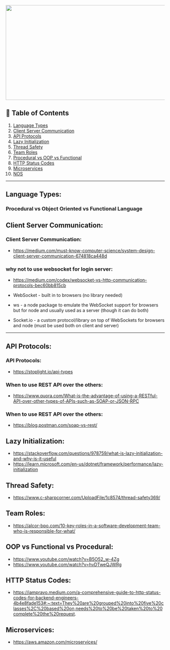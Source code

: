 <p align="center">
  <img src = "https://www.kaufmancounty.net/ImageRepository/Document?documentId=5911" width=800 height=300>
</p>

## 🚩 Table of Contents
 1. [Language Types](#language-types)
 2. [Client Server Communication](#client-server-communication)
 3. [API Protocols](#api-protocols)
 4. [Lazy Initialization](#lazy-initialization)
 5. [Thread Safety](#thread-safety)
 6. [Team Roles](#team-roles)
 7. [Procedural vs OOP vs Functional](procedural-vs-OOP-vs-Functional)
 8. [HTTP Status Codes](http-status-codes)
 9. [Microservices](#microservices)
 10. [NOS](#nos)

---

## Language Types:

### Procedural vs Object Oriented vs Functional Language 


## Client Server Communication:
  ### Client Server Communication:
  - https://medium.com/must-know-computer-science/system-design-client-server-communication-674818ca448d
  
  ### why not to use websocket for login server:
  - https://medium.com/codex/websocket-vs-http-communication-protocols-bec60bb815cb

 
  - WebSocket - built in to browsers (no library needed)
  - ws - a node package to emulate the WebSocket support for browsers but for node and usually used as a server (though it can do both)
  - Socket.io - a custom protocol/library on top of WebSockets for browsers and node (must be used both on client and server)

---

## API Protocols:

### API Protocols:
  - https://stoplight.io/api-types
### When to use REST API over the others:
  - https://www.quora.com/What-is-the-advantage-of-using-a-RESTful-API-over-other-types-of-APIs-such-as-SOAP-or-JSON-RPC
### When to use REST API over the others:
  - https://blog.postman.com/soap-vs-rest/


## Lazy Initialization:
  - https://stackoverflow.com/questions/978759/what-is-lazy-initialization-and-why-is-it-useful
  - https://learn.microsoft.com/en-us/dotnet/framework/performance/lazy-initialization

## Thread Safety:
  - https://www.c-sharpcorner.com/UploadFile/1c8574/thread-safety369/

## Team Roles:
  - https://alcor-bpo.com/10-key-roles-in-a-software-development-team-who-is-responsible-for-what/

## OOP vs Functional vs Procedural:
- https://www.youtube.com/watch?v=B5O52_w-4Zg
- https://www.youtube.com/watch?v=hvDTweQJWRg

## HTTP Status Codes:
- https://iampravo.medium.com/a-comprehensive-guide-to-http-status-codes-for-backend-engineers-4b4e8fade153#:~:text=They%20are%20grouped%20into%20five%20classes%2C%20based%20on,needs%20to%20be%20taken%20to%20complete%20the%20request.

## Microservices:
- https://aws.amazon.com/microservices/



